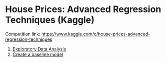 # House Prices: Advanced Regression Techniques (Kaggle)

Competition link: https://www.kaggle.com/c/house-prices-advanced-regression-techniques

1. [Exploratory Data Analysis](01-EDA.ipynb)
2. [Create a baseline model](02-Regression.ipynb)
